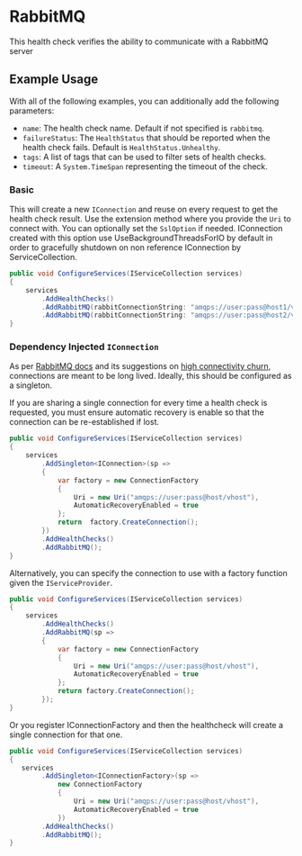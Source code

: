 # RabbitMQ

This health check verifies the ability to communicate with a RabbitMQ server

## Example Usage

With all of the following examples, you can additionally add the following parameters:

- `name`: The health check name. Default if not specified is `rabbitmq`.
- `failureStatus`: The `HealthStatus` that should be reported when the health check fails. Default is `HealthStatus.Unhealthy`.
- `tags`: A list of tags that can be used to filter sets of health checks.
- `timeout`: A `System.TimeSpan` representing the timeout of the check.

### Basic

This will create a new `IConnection` and reuse on every request to get the health check result. Use
the extension method where you provide the `Uri` to connect with. You can optionally set the `SslOption` if needed.
IConnection created with this option use UseBackgroundThreadsForIO by default in order to gracefully shutdown on non reference IConnection by ServiceCollection.

```csharp
public void ConfigureServices(IServiceCollection services)
{
    services
        .AddHealthChecks()
        .AddRabbitMQ(rabbitConnectionString: "amqps://user:pass@host1/vhost")
        .AddRabbitMQ(rabbitConnectionString: "amqps://user:pass@host2/vhost");
}
```

### Dependency Injected `IConnection`

As per [RabbitMQ docs](https://www.rabbitmq.com/connections.html) and its suggestions on
[high connectivity churn](https://www.rabbitmq.com/networking.html#dealing-with-high-connection-churn), connections are meant to be long lived.
Ideally, this should be configured as a singleton.

If you are sharing a single connection for every time a health check is requested,
you must ensure automatic recovery is enable so that the connection can be re-established if lost.

```csharp
public void ConfigureServices(IServiceCollection services)
{
    services
        .AddSingleton<IConnection>(sp =>
        {
            var factory = new ConnectionFactory
            {
                Uri = new Uri("amqps://user:pass@host/vhost"),
                AutomaticRecoveryEnabled = true
            };
            return  factory.CreateConnection();
        })
        .AddHealthChecks()
        .AddRabbitMQ();
}
```

Alternatively, you can specify the connection to use with a factory function given the `IServiceProvider`.

```csharp
public void ConfigureServices(IServiceCollection services)
{
    services
        .AddHealthChecks()
        .AddRabbitMQ(sp =>
        {
            var factory = new ConnectionFactory
            {
                Uri = new Uri("amqps://user:pass@host/vhost"),
                AutomaticRecoveryEnabled = true
            };
            return factory.CreateConnection();
        });
}
```

Or you register IConnectionFactory and then the healthcheck will create a single connection for that one.

```csharp
public void ConfigureServices(IServiceCollection services)
{
   services
        .AddSingleton<IConnectionFactory>(sp =>
            new ConnectionFactory
            {
                Uri = new Uri("amqps://user:pass@host/vhost"),
                AutomaticRecoveryEnabled = true
            })
        .AddHealthChecks()
        .AddRabbitMQ();
}
```
